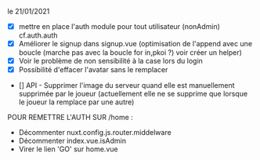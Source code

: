 le 21/01/2021

- [x] mettre en place l'auth module pour tout utilisateur (nonAdmin) cf.auth.auth
- [X] Améliorer le signup dans signup.vue (optimisation de l'append avec une boucle (marche pas avec la boucle for in,pkoi ?) voir créer un helper)
- [X] Voir le problème de non sensibilité à la case lors du login
- [X] Possibilité d'effacer l'avatar sans le remplacer
- [] API - Supprimer l'image du serveur quand elle est manuellement supprimée par le joueur (actuellement elle ne se supprime que lorsque le joueur la remplace par une autre)

POUR REMETTRE L'AUTH SUR /home :
 - Décommenter nuxt.config.js.router.middelware
 - Décommenter index.vue.isAdmin
 - Virer le lien 'GO' sur home.vue